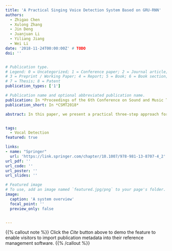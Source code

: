 ```yaml
---
title: 'A Practical Singing Voice Detection System Based on GRU-RNN'
authors:
  - Zhigao Chen
  - Xulong Zhang
  - Jin Deng
  - Juanjuan Li
  - Yiliang Jiang
  - Wei Li
date: '2018-11-24T00:00:00Z' # TODO
doi: ''


# Publication type.
# Legend: 0 = Uncategorized; 1 = Conference paper; 2 = Journal article;
# 3 = Preprint / Working Paper; 4 = Report; 5 = Book; 6 = Book section;
# 7 = Thesis; 8 = Patent
publication_types: ['1']

# Publication name and optional abbreviated publication name.
publication: In *Proceedings of the 6th Conference on Sound and Music Technology*
publication_short: In *CSMT2018*

abstract: In this paper, we present a practical three-step approach for singing voice detection based on a gated recurrent unit (GRU) recurrent neural network (RNN) and the proposed method achieves comparable results to state-of-the-art method. We combine four classic features—namely Mel-frequency Cepstral Coefficients (MFCC), Mel-filter Bank, Linear Predictive Cepstral Coefficients (LPCC), and Chroma. Then, the mixed signal is first preprocessed by singing voice separation (SVS) with the Deep U-Net Convolutional Networks. Long short-term memory (LSTM) and GRU are both proposed to solve the gradient vanish problem in RNN. In our experiments, we set the block duration as 120 ms and 720 ms respectively, and we get comparable or better results than results from state-of-the-art methods, while results on Jamendo are not as good as those from RWC-Pop.


tags:
  - Vocal Detection
featured: true

links:
- name: "Springer"
  url: 'https://link.springer.com/chapter/10.1007/978-981-13-8707-4_2'
url_pdf: ''
url_code: ''
url_poster: ''
url_slides: ''

# Featured image
# To use, add an image named `featured.jpg/png` to your page's folder.
image:
  caption: 'A system overview'
  focal_point: ''
  preview_only: false


---
```


{{% callout note %}}
Click the _Cite_ button above to demo the feature to enable visitors to import publication metadata into their reference management software.
{{% /callout %}}

